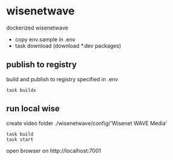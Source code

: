 # wisenetwave


dockerized wisenetwave

- copy env.sample in .env
- task download (download *.dev packages)

## publish to registry

build and publish to registry specified in .env
```
task buildx
```
## run local wise

create video folder ./wisenetwave/config/'Wisenet WAVE Media'

```
task build
task start
```

open browser on http://localhost:7001
